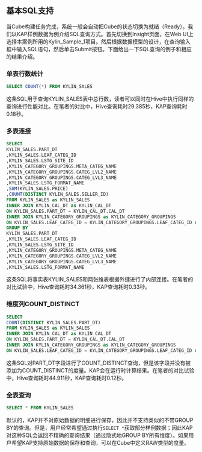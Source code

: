 ## 基本SQL支持
当Cube构建任务完成，系统一般会自动把Cube的状态切换为就绪（Ready）。我们以KAP样例数据为例介绍SQL查询方式。首先切换到Insight页面，在Web UI上选择本案例所用的Kylin_Sample_1项目。然后根据数据模型的设计，在查询输入框中输入SQL语句，然后单击Submit按钮。下面给出一下SQL查询的例子和相应的结果介绍。
### 单表行数统计
```sql
SELECT COUNT(*) FROM KYLIN_SALES
```

这条SQL用于查询KYLIN_SALES表中总行数，读者可以同时在Hive中执行同样的查询进行性能对比。在笔者的对比中，Hive查询耗时29.385秒，KAP查询耗时0.18秒。

### 多表连接

```sql
SELECT
KYLIN_SALES.PART_DT
,KYLIN_SALES.LEAF_CATEG_ID
,KYLIN_SALES.LSTG_SITE_ID
,KYLIN_CATEGORY_GROUPINGS.META_CATEG_NAME
,KYLIN_CATEGORY_GROUPINGS.CATEG_LVL2_NAME
,KYLIN_CATEGORY_GROUPINGS.CATEG_LVL3_NAME
,KYLIN_SALES.LSTG_FORMAT_NAME
,SUM(KYLIN_SALES.PRICE)
,COUNT(DISTINCT KYLIN_SALES.SELLER_ID)
FROM KYLIN_SALES as KYLIN_SALES 
INNER JOIN KYLIN_CAL_DT as KYLIN_CAL_DT
ON KYLIN_SALES.PART_DT = KYLIN_CAL_DT.CAL_DT
INNER JOIN KYLIN_CATEGORY_GROUPINGS as KYLIN_CATEGORY_GROUPINGS
ON KYLIN_SALES.LEAF_CATEG_ID = KYLIN_CATEGORY_GROUPINGS.LEAF_CATEG_ID AND KYLIN_SALES.LSTG_SITE_ID = KYLIN_CATEGORY_GROUPINGS.SITE_ID
GROUP BY 
KYLIN_SALES.PART_DT
,KYLIN_SALES.LEAF_CATEG_ID
,KYLIN_SALES.LSTG_SITE_ID
,KYLIN_CATEGORY_GROUPINGS.META_CATEG_NAME
,KYLIN_CATEGORY_GROUPINGS.CATEG_LVL2_NAME
,KYLIN_CATEGORY_GROUPINGS.CATEG_LVL3_NAME
,KYLIN_SALES.LSTG_FORMAT_NAME
```

这条SQL将事实表KYLIN_SALES和两张维表根据外键进行了内部连接。在笔者的对比试验中，Hive查询耗时34.361秒，KAP查询耗时0.33秒。
### 维度列COUNT_DISTINCT

```sql
SELECT
COUNT(DISTINCT KYLIN_SALES.PART_DT)
FROM KYLIN_SALES as KYLIN_SALES 
INNER JOIN KYLIN_CAL_DT as KYLIN_CAL_DT
ON KYLIN_SALES.PART_DT = KYLIN_CAL_DT.CAL_DT
INNER JOIN KYLIN_CATEGORY_GROUPINGS as KYLIN_CATEGORY_GROUPINGS
ON KYLIN_SALES.LEAF_CATEG_ID = KYLIN_CATEGORY_GROUPINGS.LEAF_CATEG_ID AND KYLIN_SALES.LSTG_SITE_ID = KYLIN_CATEGORY_GROUPINGS.SITE_ID
```

这条SQL对PART_DT字段进行了COUNT_DISTINCT查询，但是该字段并没有被添加为COUNT_DISTINCT的度量。KAP会在运行时计算结果。在笔者的对比试验中，Hive查询耗时44.911秒，KAP查询耗时0.12秒。
### 全表查询

```sql
SELECT * FROM KYLIN_SALES
```

默认的，KAP并不对原始数据的明细进行保存，因此并不支持类似的不带GROUP BY的查询。但是，用户经常希望通过执行`SELECT *`获取部分样例数据；因此KAP对这种SQL会返回不精确的查询结果（通过隐式地GROUP BY所有维度）。如果用户希望KAP支持原始数据的保存和查询，可以在Cube中定义RAW类型的度量。